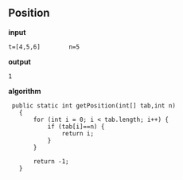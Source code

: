 
## Position
**input**

    t=[4,5,6]        n=5

**output**

    1

**algorithm**

     public static int getPosition(int[] tab,int n)
       {
           for (int i = 0; i < tab.length; i++) {
               if (tab[i]==n) {
                   return i;
               }
           }
           
           return -1;
       } 
